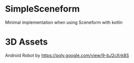 # SimpleSceneform
Minimal implementation when using Sceneform with kotlin

# 3D Assets

Android Robot by https://poly.google.com/view/9-bJ2cXrk8S
